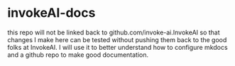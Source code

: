 # invokeAI-docs

this repo will not be linked back to github.com/invoke-ai.InvokeAI 
so that changes I make here can be tested without pushing them back
to the good folks at InvokeAI. I will use it to better understand
how to configure mkdocs and a github repo to make good documentation.

